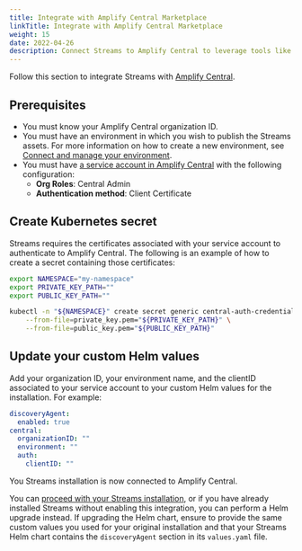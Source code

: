 ```yaml
---
title: Integrate with Amplify Central Marketplace
linkTitle: Integrate with Amplify Central Marketplace
weight: 15
date: 2022-04-26
description: Connect Streams to Amplify Central to leverage tools like the Amplify Marketplace, where you can expose your Streams assets.
---
```


Follow this section to integrate Streams with [Amplify Central](https://docs.axway.com/bundle/amplify-central/page/docs/index.html).

## Prerequisites

* You must know your Amplify Central organization ID.
* You must have an environment in which you wish to publish the Streams assets. For more information on how to create a new environment, see [Connect and manage your environment](https://docs.axway.com/bundle/amplify-central/page/docs/connect_manage_environ/index.html).
* You must have [a service account in Amplify Central](https://docs.axway.com/bundle/platform-management/page/docs/management_guide/organizations/managing_organizations/index.html#managing-service-accounts) with the following configuration:
    * **Org Roles**: Central Admin
    * **Authentication method**: Client Certificate

## Create Kubernetes secret

Streams requires the certificates associated with your service account to authenticate to Amplify Central. The following is an example of how to create a secret containing those certificates:

```sh
export NAMESPACE="my-namespace"
export PRIVATE_KEY_PATH=""
export PUBLIC_KEY_PATH=""

kubectl -n "${NAMESPACE}" create secret generic central-auth-credentials \
    --from-file=private_key.pem="${PRIVATE_KEY_PATH}" \
    --from-file=public_key.pem="${PUBLIC_KEY_PATH}"
```

## Update your custom Helm values

Add your organization ID, your environment name, and the clientID associated to your service account to your custom Helm values for the installation. For example:

```yml
discoveryAgent:
  enabled: true
central:
  organizationID: ""
  environment: ""
  auth:
    clientID: ""
```

You Streams installation is now connected to Amplify Central.

You can [proceed with your Streams installation](/docs/install/#amplify-central-integration), or if you have already installed Streams without enabling this integration, you can perform a Helm upgrade instead. If upgrading the Helm chart, ensure to provide the same custom values you used for your original installation and that your Streams Helm chart contains the ``discoveryAgent`` section in its `values.yaml` file.
